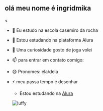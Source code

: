 ## olá meu nome é ingridmika
<
- 🔭 Eu estudo na escola casemiro da rocha
- 🌱 Estou estudando na plataforma Alura
- 🤔 Uma curiosidade gosto de joga volei
- 📫 para entrar em contato comigo: 
- 😄 Pronomes: ela/dela
- ⚡ meu passa tempo é desenhar
  - Estou estudando na [Alura](https://www.alura.com.br)

  ![luffy](https://media1.tenor.com/m/w7ThV57JRLkAAAAC/luffy.gif)
